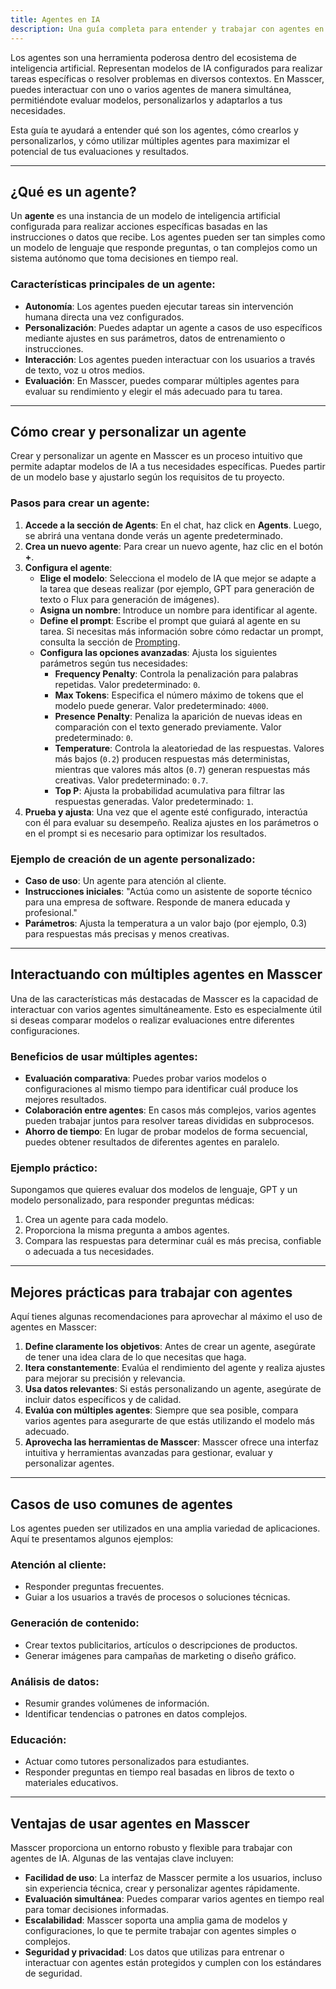 ```yaml
---
title: Agentes en IA
description: Una guía completa para entender y trabajar con agentes en Masscer.
---
```


Los agentes son una herramienta poderosa dentro del ecosistema de inteligencia artificial. Representan modelos de IA configurados para realizar tareas específicas o resolver problemas en diversos contextos. En Masscer, puedes interactuar con uno o varios agentes de manera simultánea, permitiéndote evaluar modelos, personalizarlos y adaptarlos a tus necesidades.

Esta guía te ayudará a entender qué son los agentes, cómo crearlos y personalizarlos, y cómo utilizar múltiples agentes para maximizar el potencial de tus evaluaciones y resultados.

---

## ¿Qué es un agente?

Un **agente** es una instancia de un modelo de inteligencia artificial configurada para realizar acciones específicas basadas en las instrucciones o datos que recibe. Los agentes pueden ser tan simples como un modelo de lenguaje que responde preguntas, o tan complejos como un sistema autónomo que toma decisiones en tiempo real.

### Características principales de un agente:
- **Autonomía**: Los agentes pueden ejecutar tareas sin intervención humana directa una vez configurados.
- **Personalización**: Puedes adaptar un agente a casos de uso específicos mediante ajustes en sus parámetros, datos de entrenamiento o instrucciones.
- **Interacción**: Los agentes pueden interactuar con los usuarios a través de texto, voz u otros medios.
- **Evaluación**: En Masscer, puedes comparar múltiples agentes para evaluar su rendimiento y elegir el más adecuado para tu tarea.

---

## Cómo crear y personalizar un agente

Crear y personalizar un agente en Masscer es un proceso intuitivo que permite adaptar modelos de IA a tus necesidades específicas. Puedes partir de un modelo base y ajustarlo según los requisitos de tu proyecto.

### Pasos para crear un agente:
1. **Accede a la sección de Agents**: En el chat, haz click en **Agents**. Luego, se abrirá una ventana donde verás un agente predeterminado.
2. **Crea un nuevo agente**: Para crear un nuevo agente, haz clic en el botón **+**.
3. **Configura el agente**:
   - **Elige el modelo**: Selecciona el modelo de IA que mejor se adapte a la tarea que deseas realizar (por ejemplo, GPT para generación de texto o Flux para generación de imágenes).
   - **Asigna un nombre**: Introduce un nombre para identificar al agente.
   - **Define el prompt**: Escribe el prompt que guiará al agente en su tarea. Si necesitas más información sobre cómo redactar un prompt, consulta la sección de [Prompting](/es/capabilities/prompting).
   - **Configura las opciones avanzadas**: Ajusta los siguientes parámetros según tus necesidades:
     - **Frequency Penalty**: Controla la penalización para palabras repetidas. Valor predeterminado: `0`.
     - **Max Tokens**: Especifica el número máximo de tokens que el modelo puede generar. Valor predeterminado: `4000`.
     - **Presence Penalty**: Penaliza la aparición de nuevas ideas en comparación con el texto generado previamente. Valor predeterminado: `0`.
     - **Temperature**: Controla la aleatoriedad de las respuestas. Valores más bajos (`0.2`) producen respuestas más deterministas, mientras que valores más altos (`0.7`) generan respuestas más creativas. Valor predeterminado: `0.7`.
     - **Top P**: Ajusta la probabilidad acumulativa para filtrar las respuestas generadas. Valor predeterminado: `1`.
4. **Prueba y ajusta**: Una vez que el agente esté configurado, interactúa con él para evaluar su desempeño. Realiza ajustes en los parámetros o en el prompt si es necesario para optimizar los resultados.


### Ejemplo de creación de un agente personalizado:
- **Caso de uso**: Un agente para atención al cliente.
- **Instrucciones iniciales**: "Actúa como un asistente de soporte técnico para una empresa de software. Responde de manera educada y profesional."
- **Parámetros**: Ajusta la temperatura a un valor bajo (por ejemplo, 0.3) para respuestas más precisas y menos creativas.

---

## Interactuando con múltiples agentes en Masscer

Una de las características más destacadas de Masscer es la capacidad de interactuar con varios agentes simultáneamente. Esto es especialmente útil si deseas comparar modelos o realizar evaluaciones entre diferentes configuraciones.

### Beneficios de usar múltiples agentes:
- **Evaluación comparativa**: Puedes probar varios modelos o configuraciones al mismo tiempo para identificar cuál produce los mejores resultados.
- **Colaboración entre agentes**: En casos más complejos, varios agentes pueden trabajar juntos para resolver tareas divididas en subprocesos.
- **Ahorro de tiempo**: En lugar de probar modelos de forma secuencial, puedes obtener resultados de diferentes agentes en paralelo.

### Ejemplo práctico:
Supongamos que quieres evaluar dos modelos de lenguaje, GPT y un modelo personalizado, para responder preguntas médicas:
1. Crea un agente para cada modelo.
2. Proporciona la misma pregunta a ambos agentes.
3. Compara las respuestas para determinar cuál es más precisa, confiable o adecuada a tus necesidades.

---

## Mejores prácticas para trabajar con agentes

Aquí tienes algunas recomendaciones para aprovechar al máximo el uso de agentes en Masscer:

1. **Define claramente los objetivos**: Antes de crear un agente, asegúrate de tener una idea clara de lo que necesitas que haga.
2. **Itera constantemente**: Evalúa el rendimiento del agente y realiza ajustes para mejorar su precisión y relevancia.
3. **Usa datos relevantes**: Si estás personalizando un agente, asegúrate de incluir datos específicos y de calidad.
4. **Evalúa con múltiples agentes**: Siempre que sea posible, compara varios agentes para asegurarte de que estás utilizando el modelo más adecuado.
5. **Aprovecha las herramientas de Masscer**: Masscer ofrece una interfaz intuitiva y herramientas avanzadas para gestionar, evaluar y personalizar agentes.

---

## Casos de uso comunes de agentes

Los agentes pueden ser utilizados en una amplia variedad de aplicaciones. Aquí te presentamos algunos ejemplos:

### Atención al cliente:
- Responder preguntas frecuentes.
- Guiar a los usuarios a través de procesos o soluciones técnicas.

### Generación de contenido:
- Crear textos publicitarios, artículos o descripciones de productos.
- Generar imágenes para campañas de marketing o diseño gráfico.

### Análisis de datos:
- Resumir grandes volúmenes de información.
- Identificar tendencias o patrones en datos complejos.

### Educación:
- Actuar como tutores personalizados para estudiantes.
- Responder preguntas en tiempo real basadas en libros de texto o materiales educativos.

---

## Ventajas de usar agentes en Masscer

Masscer proporciona un entorno robusto y flexible para trabajar con agentes de IA. Algunas de las ventajas clave incluyen:

- **Facilidad de uso**: La interfaz de Masscer permite a los usuarios, incluso sin experiencia técnica, crear y personalizar agentes rápidamente.
- **Evaluación simultánea**: Puedes comparar varios agentes en tiempo real para tomar decisiones informadas.
- **Escalabilidad**: Masscer soporta una amplia gama de modelos y configuraciones, lo que te permite trabajar con agentes simples o complejos.
- **Seguridad y privacidad**: Los datos que utilizas para entrenar o interactuar con agentes están protegidos y cumplen con los estándares de seguridad.


